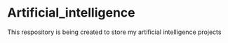 # Artificial_intelligence
This respository is being created to store my artificial intelligence projects
